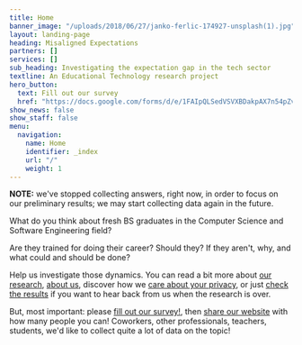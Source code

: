 ```yaml
---
title: Home
banner_image: "/uploads/2018/06/27/janko-ferlic-174927-unsplash(1).jpg"
layout: landing-page
heading: Misaligned Expectations
partners: []
services: []
sub_heading: Investigating the expectation gap in the tech sector
textline: An Educational Technology research project
hero_button:
  text: Fill out our survey
  href: "https://docs.google.com/forms/d/e/1FAIpQLSedVSVXBDakpAX7n54pZv7BBzj47tTLNg_I02Yp1fUlTxr9yw/viewform?usp=sf_link"
show_news: false
show_staff: false
menu:
  navigation:
    name: Home
    identifier: _index
    url: "/"
    weight: 1
---
```


**NOTE:** we've stopped collecting answers, right now, in order to focus on our preliminary results; we may start collecting
data again in the future.

What do you think about fresh BS graduates in the Computer Science and Software Engineering field?

Are they trained for doing their career? Should they? If they aren't, why, and what could and should be done?

Help us investigate those dynamics. You can read a bit more about [our research](/ourresearch/),
[about us](/about), discover how we [care about your privacy](/privacy/), or just [check the results](/results/)
if you want to hear back from us when the research is over.

But, most important: please [fill out our survey!](https://docs.google.com/forms/d/e/1FAIpQLSedVSVXBDakpAX7n54pZv7BBzj47tTLNg_I02Yp1fUlTxr9yw/viewform?usp=sf_link), then [share our website](#sharediv) with
how many people you can! Coworkers, other professionals, teachers, students, we'd like to collect quite a lot
of data on the topic!


